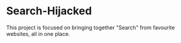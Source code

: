 # Search-Hijacked
This project is focused on bringing together "Search" from favourite websites, all in one place. 
